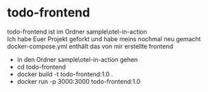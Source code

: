 # todo-frontend

 todo-frontend ist im Ordner sample\otel-in-action
<br>
 Ich habe Euer Projekt geforkt und habe meins nochmal neu gemacht
<br>
  docker-compose.yml enthält das von mir erstellte frontend
<br>


- in den Ordner sample\otel-in-action gehen
- cd todo-frontend
- docker build -t todo-frontend:1.0 .
- docker run -p 3000:3000 todo-frontend:1.0
